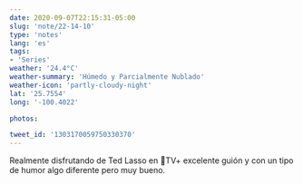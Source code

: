 ```yaml
---
date: 2020-09-07T22:15:31-05:00
slug: 'note/22-14-10'
type: 'notes'
lang: 'es'
tags:
- 'Series'
weather: '24.4°C'
weather-summary: 'Húmedo y Parcialmente Nublado'
weather-icon: 'partly-cloudy-night'
lat: '25.7554'
long: '-100.4022'

photos:

tweet_id: '1303170059750330370'
---
```

Realmente disfrutando de Ted Lasso en TV+ excelente guión y con un tipo de humor algo diferente pero muy bueno. 
